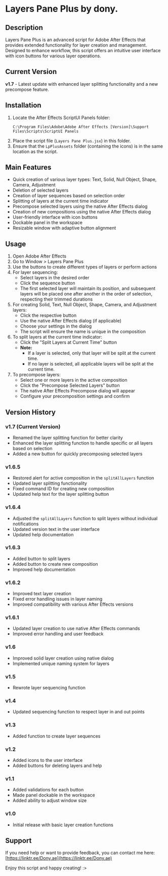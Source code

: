 # Layers Pane Plus by dony.

## Description
Layers Pane Plus is an advanced script for Adobe After Effects that provides extended functionality for layer creation and management. Designed to enhance workflow, this script offers an intuitive user interface with icon buttons for various layer operations.

## Current Version
**v1.7** - Latest update with enhanced layer splitting functionality and a new precompose feature.

## Installation
1. Locate the After Effects ScriptUI Panels folder:
   ```
   C:\Program Files\Adobe\Adobe After Effects [Version]\Support Files\Scripts\ScriptUI Panels
   ```
2. Place the script file (`Layers Pane Plus.jsx`) in this folder.
3. Ensure that the `LpPlusAssets` folder (containing the icons) is in the same location as the script.

## Main Features
- Quick creation of various layer types: Text, Solid, Null Object, Shape, Camera, Adjustment
- Deletion of selected layers
- Creation of layer sequences based on selection order
- Splitting of layers at the current time indicator
- Precompose selected layers using the native After Effects dialog
- Creation of new compositions using the native After Effects dialog
- User-friendly interface with icon buttons
- Dockable panel in the workspace
- Resizable window with adaptive button alignment

## Usage
1. Open Adobe After Effects
2. Go to Window > Layers Pane Plus
3. Use the buttons to create different types of layers or perform actions
4. For layer sequencing:
   - Select layers in the desired order
   - Click the sequence button
   - The first selected layer will maintain its position, and subsequent layers will be placed one after another in the order of selection, respecting their trimmed durations
5. For creating Solid, Text, Null Object, Shape, Camera, and Adjustment layers:
   - Click the respective button
   - Use the native After Effects dialog (if applicable)
   - Choose your settings in the dialog
   - The script will ensure the name is unique in the composition
6. To split layers at the current time indicator:
   - Click the "Split Layers at Current Time" button
   - **Note:** 
     - If a layer is selected, only that layer will be split at the current time.
     - If no layer is selected, all applicable layers will be split at the current time.
7. To precompose layers:
   - Select one or more layers in the active composition
   - Click the "Precompose Selected Layers" button
   - The native After Effects Precompose dialog will appear
   - Configure your precomposition settings and confirm

## Version History

### v1.7 (Current Version)
- Renamed the layer splitting function for better clarity
- Enhanced the layer splitting function to handle specific or all layers based on selection
- Added a new button for quickly precomposing selected layers

### v1.6.5
- Restored alert for active composition in the `splitAllLayers` function
- Updated layer splitting functionality
- Fixed command ID for creating new composition
- Updated help text for the layer splitting button

### v1.6.4
- Adjusted the `splitAllLayers` function to split layers without individual notifications
- Updated version text in the user interface
- Updated help documentation

### v1.6.3
- Added button to split layers
- Added button to create new composition
- Improved help documentation

### v1.6.2
- Improved text layer creation
- Fixed error handling issues in layer naming
- Improved compatibility with various After Effects versions

### v1.6.1
- Updated layer creation to use native After Effects commands
- Improved error handling and user feedback

### v1.6
- Improved solid layer creation using native dialog
- Implemented unique naming system for layers

### v1.5
- Rewrote layer sequencing function

### v1.4
- Updated sequencing function to respect layer in and out points

### v1.3
- Added function to create layer sequences

### v1.2
- Added icons to the user interface
- Added buttons for deleting layers and help

### v1.1
- Added validations for each button
- Made panel dockable in the workspace
- Added ability to adjust window size

### v1.0
- Initial release with basic layer creation functions

## Support
If you need help or want to provide feedback, you can contact me here:
[https://linktr.ee/Dony.ae](https://linktr.ee/Dony.ae)

Enjoy this script and happy creating! :>